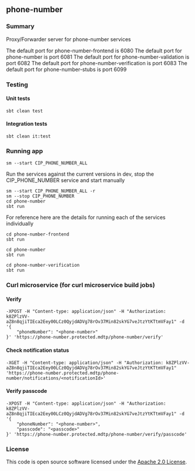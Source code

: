 
## phone-number

### Summary

Proxy/Forwarder server for phone-number services

The default port for phone-number-frontend is 6080
The default port for phone-number is port 6081
The default port for phone-number-validation is port 6082
The default port for phone-number-verification is port 6083
The default port for phone-number-stubs is port 6099

### Testing

#### Unit tests
    sbt clean test

#### Integration tests
    sbt clean it:test

### Running app

    sm --start CIP_PHONE_NUMBER_ALL

Run the services against the current versions in dev, stop the CIP_PHONE_NUMBER service and start manually

    sm --start CIP_PHONE_NUMBER_ALL -r
    sm --stop CIP_PHONE_NUMBER
    cd phone-number
    sbt run

For reference here are the details for running each of the services individually

    cd phone-number-frontend
    sbt run
 
    cd phone-number
    sbt run

    cd phone-number-verification
    sbt run

### Curl microservice (for curl microservice build jobs)

#### Verify

    -XPOST -H "Content-type: application/json" -H "Authorization: k8ZPlzVV-aZ8n8qjiTIEca2Eey00LCz0QyjdADVg78rOv37Min82skYG7veJtzYtKTtmVFay1" -d '{
	    "phoneNumber": "<phone-number>"
    }' 'https://phone-number.protected.mdtp/phone-number/verify'

#### Check notification status

    -XGET -H "Content-type: application/json" -H "Authorization: k8ZPlzVV-aZ8n8qjiTIEca2Eey00LCz0QyjdADVg78rOv37Min82skYG7veJtzYtKTtmVFay1"
    'https://phone-number.protected.mdtp/phone-number/notifications/<notificationId>'

#### Verify passcode

    -XPOST -H "Content-type: application/json" -H "Authorization: k8ZPlzVV-aZ8n8qjiTIEca2Eey00LCz0QyjdADVg78rOv37Min82skYG7veJtzYtKTtmVFay1" -d '{
	    "phoneNumber": "<phone-number>",
        "passcode": "<passcode>"
    }' 'https://phone-number.protected.mdtp/phone-number/verify/passcode'

### License

This code is open source software licensed under the [Apache 2.0 License]("http://www.apache.org/licenses/LICENSE-2.0.html").
